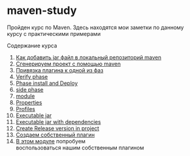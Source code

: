 # maven-study

Пройден курс по Maven.
Здесь находятся мои заметки по данному курсу с практическими примерами

Содержание курса

1. [Как добавить jar файл в локальный репозиторий maven](https://github.com/alexmnv03/maven-study/tree/add-lib-in-project)
2. [Cгенерируем проект с помощью maven](https://github.com/alexmnv03/maven-study/tree/edit_info/part-010)
3. [Привязка плагина к одной из фаз](https://github.com/alexmnv03/maven-study/tree/edit_info/part-020)
4. [Verify phase](https://github.com/alexmnv03/maven-study/tree/edit_info/part-030)
5. [Phase install and Deploy](https://github.com/alexmnv03/maven-study/tree/edit_info/part-040)
6. [side phase](https://github.com/alexmnv03/maven-study/tree/edit_info/part-050)
7. [module](https://github.com/alexmnv03/maven-study/tree/edit_info/part-060)
8. [Properties](https://github.com/alexmnv03/maven-study/tree/edit_info/part-070)
9. [Profiles](https://github.com/alexmnv03/maven-study/tree/edit_info/part-080)
10. [Executable jar](https://github.com/alexmnv03/maven-study/tree/edit_info/part-090)
11. [Executable jar with dependencies](https://github.com/alexmnv03/maven-study/tree/edit_info/part-100)
12. [Create Release version in project](https://github.com/alexmnv03/maven-study/tree/edit_info/part-110)
13. [Создаем собственный плагин](https://github.com/alexmnv03/maven-study/tree/hello-plugin)
14. [В этом модуле](https://github.com/alexmnv03/maven-study/tree/develop/used-plugin) попробуем  
   воспользоваться нашим собственным плагином
